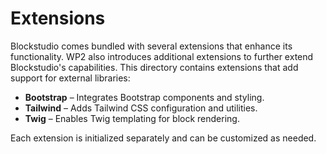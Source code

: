 # Extensions

Blockstudio comes bundled with several extensions that enhance its functionality. WP2 also introduces additional extensions to further extend Blockstudio's capabilities.
This directory contains extensions that add support for external libraries:

- **Bootstrap** – Integrates Bootstrap components and styling.
- **Tailwind** – Adds Tailwind CSS configuration and utilities.
- **Twig** – Enables Twig templating for block rendering.

Each extension is initialized separately and can be customized as needed.
